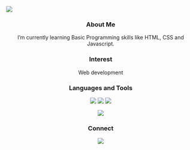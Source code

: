 <img src="https://capsule-render.vercel.app/api?type=transparent&color=686BB4&height=100&section=header&text=HI!%20I'm%20H&fontSize=26&fontColor=4B7694&animation=twinkling&fontAlign=50" />

<div align = center>
  
### About Me

I’m currently learning Basic Programming skills like HTML, CSS and Javascript.<br/>

### Interest

Web development <br/>

### Languages and Tools

<p>
<img src="https://img.shields.io/badge/HTML5-E34F26?&style=flat-square&logo=html5&logoColor=white"/> 
<img src="https://img.shields.io/badge/CSS3-1572B6?style=flat-square&logo=css3&logoColor=white" /> 
<img src="https://img.shields.io/badge/JavaScript-323330?style=flat-square&logo=javascript&logoColor=F7DF1E" />
</p>


</p>

<!-- status bar -->
  <img src="https://github-readme-stats.vercel.app/api?username=haennnn&layout=compact&show_icons=true&theme=tokyonight&hide_border=true" />
  

### Connect
<a href="mailto:hyehyeon1997@gmail.com"><img src="https://img.shields.io/badge/Gmail-d14836?style=flat-square&logo=Gmail&logoColor=white&link=kimhyein7110@gmail.com"/></a>
</div>

